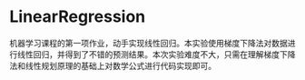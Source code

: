 # LinearRegression
机器学习课程的第一项作业，动手实现线性回归。本实验使用梯度下降法对数据进行线性回归，并得到了不错的预测结果。本次实验难度不大，只需在理解梯度下降法和线性规划原理的基础上对数学公式进行代码实现即可。
